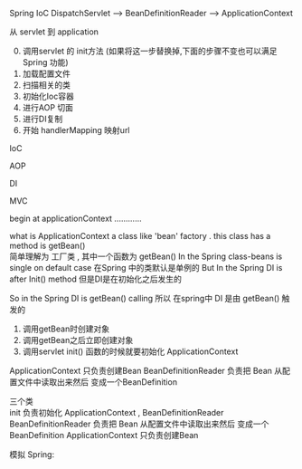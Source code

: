 

Spring IoC 
DispatchServlet -->  BeanDefinitionReader --> ApplicationContext



从 servlet 到 application 

0. 调用servlet 的 init方法  (如果将这一步替换掉,下面的步骤不变也可以满足Spring 功能)
1. 加载配置文件
2. 扫描相关的类
3. 初始化Ioc容器
4. 进行AOP 切面
5. 进行DI复制
6. 开始 handlerMapping 映射url

IoC

AOP

DI

MVC


begin at applicationContext ............

what is ApplicationContext
    a class like 'bean' factory . this class has a method is getBean()    
    简单理解为 工厂类 , 其中一个函数为 getBean()
In the Spring class-beans is single on default case
在Spring 中的类默认是单例的
But In the Spring DI is after Init() method
但是DI是在初始化之后发生的 

So in the Spring  DI is getBean() calling 
所以 在spring中 DI 是由 getBean() 触发的

1. 调用getBean时创建对象
2. 调用getBean之后立即创建对象
3. 调用servlet init() 函数的时候就要初始化 ApplicationContext


ApplicationContext 只负责创建Bean 
BeanDefinitionReader 负责把 Bean 从配置文件中读取出来然后 变成一个BeanDefinition


三个类  
init  负责初始化  ApplicationContext , BeanDefinitionReader
BeanDefinitionReader 负责把 Bean 从配置文件中读取出来然后 变成一个BeanDefinition
ApplicationContext 只负责创建Bean 



模拟 Spring:

